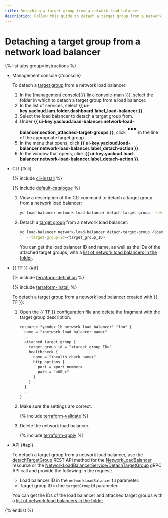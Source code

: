 ```yaml
---
title: Detaching a target group from a network load balancer
description: Follow this guide to detach a target group from a network load balancer.
---
```


# Detaching a target group from a network load balancer

{% list tabs group=instructions %}

- Management console {#console}

  To detach a [target group](../concepts/target-resources.md) from a network load balancer:
  1. In the [management console]({{ link-console-main }}), select the folder in which to detach a target group from a load balancer.
  1. In the list of services, select **{{ ui-key.yacloud.iam.folder.dashboard.label_load-balancer }}**.
  1. Select the load balancer to detach a target group from.
  1. Under **{{ ui-key.yacloud.load-balancer.network-load-balancer.section_attached-target-groups }}**, click ![image](../../_assets/console-icons/ellipsis.svg) in the line of the appropriate target group.
  1. In the menu that opens, click **{{ ui-key.yacloud.load-balancer.network-load-balancer.label_detach-action }}**.
  1. In the window that opens, click **{{ ui-key.yacloud.load-balancer.network-load-balancer.label_detach-action }}**.

- CLI {#cli}

  {% include [cli-install](../../_includes/cli-install.md) %}

  {% include [default-catalogue](../../_includes/default-catalogue.md) %}

  1. View a description of the CLI command to detach a target group from a network load balancer:

     ```bash
     yc load-balancer network-load-balancer detach-target-group --help
     ```

  1. Detach a [target group](../concepts/target-resources.md) from a network load balancer:

     ```bash
     yc load-balancer network-load-balancer detach-target-group <load_balancer_name_or_ID> \
        --target-group-id=<target_group_ID>
     ```

     You can get the load balancer ID and name, as well as the IDs of the attached target groups, with a [list of network load balancers in the folder](load-balancer-list.md#list).

- {{ TF }} {#tf}

  {% include [terraform-definition](../../_tutorials/_tutorials_includes/terraform-definition.md) %}

  {% include [terraform-install](../../_includes/terraform-install.md) %}

  To detach a [target group](../concepts/target-resources.md) from a network load balancer created with {{ TF }}:
  1. Open the {{ TF }} configuration file and delete the fragment with the target group description.

     ```hcl
     resource "yandex_lb_network_load_balancer" "foo" {
       name = "<network_load_balancer_name>"
       ...
       attached_target_group {
         target_group_id = "<target_group_ID>"
         healthcheck {
           name = "<health_check_name>"
           http_options {
             port = <port_number>
             path = "<URL>"
           }
         }
       }
       ...
     }
     ```

  1. Make sure the settings are correct.

     {% include [terraform-validate](../../_includes/mdb/terraform/validate.md) %}

  1. Delete the network load balancer.

     {% include [terraform-apply](../../_includes/mdb/terraform/apply.md) %}

- API {#api}

  To detach a target group from a network load balancer, use the [detachTargetGroup](../api-ref/NetworkLoadBalancer/detachTargetGroup.md) REST API method for the [NetworkLoadBalancer](../api-ref/NetworkLoadBalancer/index.md) resource or the [NetworkLoadBalancerService/DetachTargetGroup](../api-ref/grpc/NetworkLoadBalancer/detachTargetGroup.md) gRPC API call and provide the following in the request:

  * Load balancer ID in the `networkLoadBalancerId` parameter.
  * Target group ID in the `targetGroupId` parameter.

  You can get the IDs of the load balancer and attached target groups with a [list of network load balancers in the folder](load-balancer-list.md#list).

{% endlist %}
